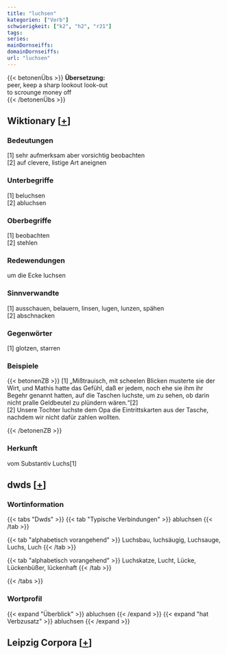 ```yaml
---
title: "luchsen"
kategorien: ["Verb"]
schwierigkeit: ["k2", "h2", "r21"]
tags:
series:
mainDornseiffs:
domainDornseiffs:
url: "luchsen"
---
```


{{< betonenÜbs >}}
**Übersetzung:**  
peer, keep a sharp lookout look-out  
to scrounge money off  
{{< /betonenÜbs >}}

## Wiktionary [[+](https://de.wiktionary.org/wiki/luchsen)]

### Bedeutungen
[1] sehr aufmerksam aber vorsichtig beobachten  
[2] auf clevere, listige Art aneignen  

### Unterbegriffe
[1] beluchsen  
[2] abluchsen  

### Oberbegriffe
[1] beobachten  
[2] stehlen  

### Redewendungen
um die Ecke luchsen  

### Sinnverwandte
[1] ausschauen, belauern, linsen, lugen, lunzen, spähen  
[2] abschnacken  

### Gegenwörter
[1] glotzen, starren  

### Beispiele
{{< betonenZB >}}
[1] „Mißtrauisch, mit scheelen Blicken musterte sie der Wirt, und Mathis hatte das Gefühl, daß er jedem, noch ehe sie ihm ihr Begehr genannt hatten, auf die Taschen luchste, um zu sehen, ob darin nicht pralle Geldbeutel zu plündern wären.“[2]  
[2] Unsere Tochter luchste dem Opa die Eintrittskarten aus der Tasche, nachdem wir nicht dafür zahlen wollten.  

{{< /betonenZB >}}
### Herkunft
vom Substantiv Luchs[1]  



## dwds [[+](https://www.dwds.de/wb/luchsen)]

### Wortinformation
{{< tabs "Dwds" >}}
{{< tab "Typische Verbindungen" >}}
abluchsen
{{< /tab >}}

{{< tab "alphabetisch vorangehend" >}}
Luchsbau, luchsäugig, Luchsauge, Luchs, Luch
{{< /tab >}}

{{< tab "alphabetisch vorangehend" >}}
Luchskatze, Lucht, Lücke, Lückenbüßer, lückenhaft
{{< /tab >}}

{{< /tabs >}}

### Wortprofil
{{< expand "Überblick" >}} abluchsen {{< /expand >}}
{{< expand "hat Verbzusatz" >}} abluchsen {{< /expand >}}

## Leipzig Corpora [[+](https://corpora.uni-leipzig.de/en/res?word=luchsen&corpusId=deu_newscrawl-public_2018)]

